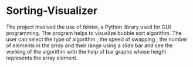 # Sorting-Visualizer
The project involved the use of tkinter, a Python library used for GUI programming. The program helps to visualize bubble sort algorithm. The user can select the type of algorithm , the speed of swapping , the number of elements in the array and their range using a slide bar and see the working of the algorithm with the help of bar graphs whose height represents the array element.
